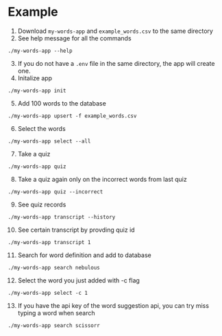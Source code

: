 # Example
1. Download `my-words-app` and `example_words.csv` to the same directory
2. See help message for all the commands
```
./my-words-app --help
```
3. If you do not have a `.env` file in the same directory, the app will create one.
4. Initalize app
```
./my-words-app init
```
5. Add 100 words to the database
```
./my-words-app upsert -f example_words.csv
```
6. Select the words
```
./my-words-app select --all 
```
7. Take a quiz
```
./my-words-app quiz
```
8. Take a quiz again only on the incorrect words from last quiz
```
./my-words-app quiz --incorrect
```
9. See quiz records
```
./my-words-app transcript --history
```
10. See certain transcript by provding quiz id
```
./my-words-app transcript 1
```
11. Search for word definition and add to database
```
./my-words-app search nebulous
```
12. Select the word you just added with -c flag
```
./my-words-app select -c 1
```
13. If you have the api key of the word suggestion api, you can try miss typing a word when search
```
./my-words-app search scissorr
```